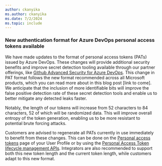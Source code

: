 ```yaml
---
author: ckanyika
ms.author: ckanyika
ms.date: 7/2/2024
ms.topic: include
---
```


### New authentication format for Azure DevOps personal access tokens available

We have made updates to the format of personal access tokens (PATs) issued by Azure DevOps. These changes will provide additional security benefits and improve secret detection tooling available through our partner offerings, like [Github Advanced Security for Azure DevOps](https://devblogs.microsoft.com/devops/github-advanced-security-for-azure-devops-public-preview-starts-now/). This change in PAT format follows the new format recommended across all Microsoft products, which you can read more about in this blog post [link to come]. We anticipate that the inclusion of more identifiable bits will improve the false positive detection rate of these secret detection tools and enable us to better mitigate any detected leaks faster.

Notably, the length of our tokens will increase from 52 characters to 84 characters, 52 of which will be randomized data. This will improve overall entropy of the token generation, enabling us to be more resistant to potential brute forcing attacks. 

Customers are advised to regenerate all PATs currently in use immediately to benefit from these changes. This can be done on the [Personal access tokens](https://learn.microsoft.com/azure/devops/organizations/accounts/use-personal-access-tokens-to-authenticate?view=azure-devops&tabs=Windows#modify-a-pat) page of your User Profile or by using the [Personal Access Token lifecycle management APIs](https://learn.microsoft.com/azure/devops/organizations/accounts/manage-personal-access-tokens-via-api?view=azure-devops). Integrators are also recommended to support both this new token length and the current token length, while customers adapt to this new format.